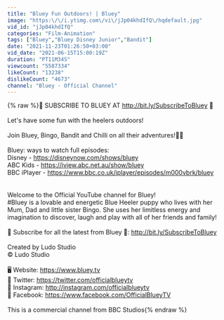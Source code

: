 ```yaml
---
title: "Bluey Fun Outdoors! | Bluey"
image: "https:\/\/i.ytimg.com\/vi\/jJp04khdIfQ\/hqdefault.jpg"
vid_id: "jJp04khdIfQ"
categories: "Film-Animation"
tags: ["Bluey","Bluey Disney Junior","Bandit"]
date: "2021-11-23T01:26:50+03:00"
vid_date: "2021-06-15T15:00:19Z"
duration: "PT11M34S"
viewcount: "5587334"
likeCount: "13238"
dislikeCount: "4673"
channel: "Bluey - Official Channel"
---
```

{% raw %}💙 SUBSCRIBE TO BLUEY AT <a rel="nofollow" target="blank" href="http://bit.ly/SubscribeToBluey">http://bit.ly/SubscribeToBluey</a>  💙 <br /><br />Let's have some fun with the heelers outdoors!<br /><br />Join Bluey, Bingo, Bandit and Chilli on all their adventures!🐾🐾<br /> <br />Bluey: ways to watch full episodes:<br />Disney  - <a rel="nofollow" target="blank" href="https://disneynow.com/shows/bluey">https://disneynow.com/shows/bluey</a><br />ABC Kids - <a rel="nofollow" target="blank" href="https://iview.abc.net.au/show/bluey">https://iview.abc.net.au/show/bluey</a> <br />BBC iPlayer - <a rel="nofollow" target="blank" href="https://www.bbc.co.uk/iplayer/episodes/m000vbrk/bluey">https://www.bbc.co.uk/iplayer/episodes/m000vbrk/bluey</a><br /><br /><br />Welcome to the Official YouTube channel for Bluey!<br />#Bluey is a lovable and energetic Blue Heeler puppy who lives with her Mum, Dad and little sister Bingo. She uses her limitless energy and imagination to discover, laugh and play with all of her friends and family!<br /><br />🐾 Subscribe for all the latest from Bluey 💙: <a rel="nofollow" target="blank" href="http://bit.ly/SubscribeToBluey">http://bit.ly/SubscribeToBluey</a><br /><br />Created by Ludo Studio<br />© Ludo Studio<br /><br />🖥 Website: <a rel="nofollow" target="blank" href="https://www.bluey.tv">https://www.bluey.tv</a><br />🐔 Twitter: <a rel="nofollow" target="blank" href="https://twitter.com/officialblueytv">https://twitter.com/officialblueytv</a><br />🐶 Instagram: <a rel="nofollow" target="blank" href="http://instagram.com/officialblueytv">http://instagram.com/officialblueytv</a><br />🐊 Facebook: <a rel="nofollow" target="blank" href="https://www.facebook.com/OfficialBlueyTV">https://www.facebook.com/OfficialBlueyTV</a><br /><br />This is a commercial channel from BBC Studios{% endraw %}
